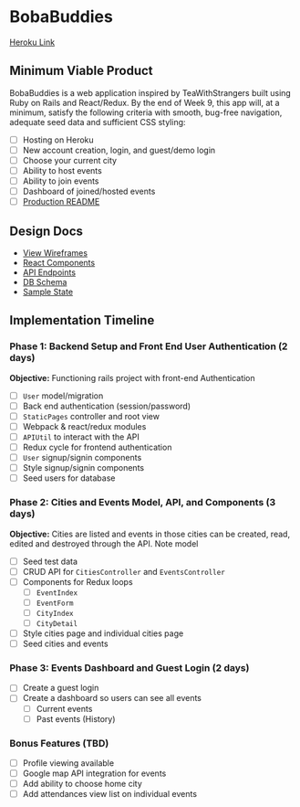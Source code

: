 # BobaBuddies

[Heroku Link]()

## Minimum Viable Product

BobaBuddies is a web application inspired by TeaWithStrangers built using Ruby on Rails and React/Redux. By the end of Week 9, this app will, at a minimum, satisfy the following criteria with smooth, bug-free navigation, adequate seed data and sufficient CSS styling:
- [ ] Hosting on Heroku
- [ ] New account creation, login, and guest/demo login
- [ ] Choose your current city
- [ ] Ability to host events
- [ ] Ability to join events
- [ ] Dashboard of joined/hosted events
- [ ] [Production README]()

## Design Docs

- [View Wireframes]()
- [React Components]()
- [API Endpoints]()
- [DB Schema]()
- [Sample State]()

## Implementation Timeline

### Phase 1: Backend Setup and Front End User Authentication (2 days)
**Objective:** Functioning rails project with front-end Authentication
- [ ] `User` model/migration
- [ ] Back end authentication (session/password)
- [ ] `StaticPages` controller and root view
- [ ] Webpack & react/redux modules
- [ ] `APIUtil` to interact with the API
- [ ] Redux cycle for frontend authentication
- [ ] `User` signup/signin components
- [ ] Style signup/signin components
- [ ] Seed users for database

### Phase 2: Cities and Events Model, API, and Components (3 days)
**Objective:** Cities are listed and events in those cities can be created, read, edited and destroyed through the API.
Note model
- [ ] Seed test data
- [ ] CRUD API for `CitiesController` and `EventsController`
- [ ] Components for Redux loops
  - [ ] `EventIndex`
  - [ ] `EventForm`
  - [ ] `CityIndex`
  - [ ] `CityDetail`
- [ ] Style cities page and individual cities page
- [ ] Seed cities and events

### Phase 3: Events Dashboard and Guest Login (2 days)
- [ ] Create a guest login
- [ ] Create a dashboard so users can see all events
  - [ ] Current events
  - [ ] Past events (History)

### Bonus Features (TBD)
- [ ] Profile viewing available
- [ ] Google map API integration for events
- [ ] Add ability to choose home city
- [ ] Add attendances view list on individual events
